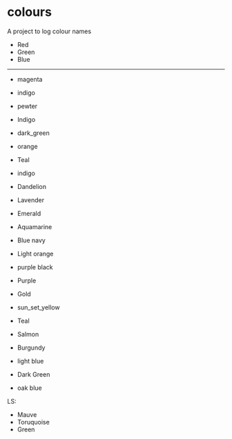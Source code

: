 # colours
A project to log colour names

- Red 
- Green
- Blue

----------

- magenta
- indigo
- pewter

- Indigo 
- dark_green
- orange

- Teal 
- indigo
- Dandelion


- Lavender
- Emerald
- Aquamarine

- Blue navy
- Light orange
- purple black

-  Purple 
-  Gold
-  sun_set_yellow

- Teal
- Salmon
- Burgundy


- light blue
- Dark Green
- oak blue

LS:
- Mauve 
- Toruquoise
- Green




